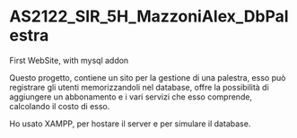 # AS2122_SIR_5H_MazzoniAlex_DbPalestra
First WebSite, with mysql addon

Questo progetto, contiene un sito per la gestione di una palestra, esso può registrare gli utenti memorizzandoli nel database,
offre la possibilità di aggiungere un abbonamento e i vari servizi che esso comprende, calcolando il costo di esso.

Ho usato XAMPP, per hostare il server e per simulare il database.
